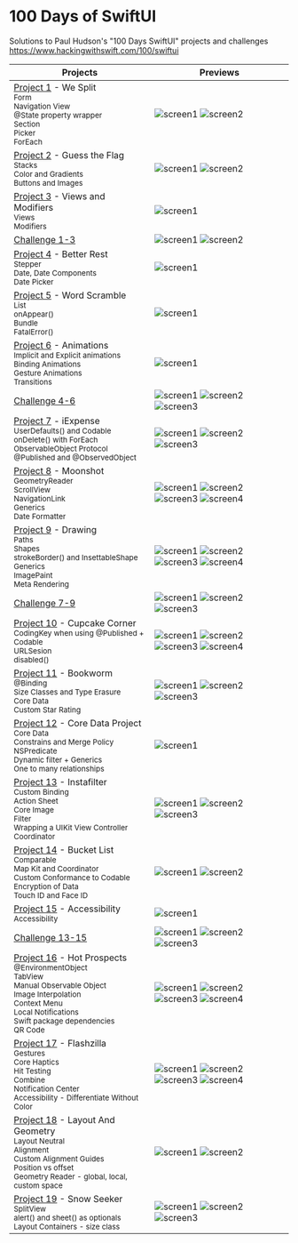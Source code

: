 # 100 Days of SwiftUI

Solutions to Paul Hudson's "100 Days SwiftUI" projects and challenges
https://www.hackingwithswift.com/100/swiftui

Projects | Previews
---|---
[Project 1](01%20WeSplit) - We Split <br/><sub>Form<br/>Navigation View<br/>@State property wrapper<br/>Section<br/>Picker<br/>ForEach</sub> | ![screen1](01%20WeSplit/screenshots/screen1.png) ![screen2](01%20WeSplit/screenshots/screen2.png)|
[Project 2](02%20GuessTheFlag/) - Guess the Flag <br/><sub>Stacks<br/>Color and Gradients<br/>Buttons and Images</sub> | ![screen1](02%20GuessTheFlag/screenshots/screen1.png) ![screen2](02%20GuessTheFlag/screenshots/screen2a.png)|
[Project 3](03%20ViewsAndModifiers) - Views and Modifiers<br/><sub>Views</br>Modifiers</sub> | ![screen1](03%20ViewsAndModifiers/screenshots/screen1.png)
[Challenge 1-3](01-03%20Challenge%20-%20Rock%2CPaper%2CScissors) | ![screen1](01-03%20Challenge%20-%20Rock%2CPaper%2CScissors/screenshots/screen1.png) ![screen2](01-03%20Challenge%20-%20Rock%2CPaper%2CScissors/screenshots/screen2.png)
[Project 4](04%20BetterRest) - Better Rest <br/><sub>Stepper<br/>Date, Date Components<br/>Date Picker</sub> | ![screen1](04%20BetterRest/screenshots/screen1.png)
[Project 5](05%20WordScramble) - Word Scramble <br/><sub>List<br/>onAppear()<br/>Bundle<br/>FatalError()</sub> | ![screen1](05%20WordScramble/screenshots/screen1.png)
[Project 6](06%20Animations) - Animations <br/><sub>Implicit and Explicit animations<br/>Binding Animations<br/>Gesture Animations<br/>Transitions</sub> | ![screen1](06%20Animations/screenshots/screen1.png)
[Challenge 4-6](04-06%20Challenge%20-%20Edutainment) | ![screen1](04-06%20Challenge%20-%20Edutainment/screenshots/screen1.png) ![screen2](04-06%20Challenge%20-%20Edutainment/screenshots/screen2.png) ![screen3](04-06%20Challenge%20-%20Edutainment/screenshots/screen3.png)
[Project 7](07%20iExpense) - iExpense <br/><sub>UserDefaults() and Codable<br/>onDelete() with ForEach<br/>ObservableObject Protocol<br/>@Published and @ObservedObject</sub> | ![screen1](07%20iExpense/screenshots/screen1.png) ![screen2](07%20iExpense/screenshots/screen2.png) ![screen3](07%20iExpense/screenshots/screen3.png)
[Project 8](08%20Moonshot) - Moonshot <br/><sub>GeometryReader<br/>ScrollView<br/>NavigationLink<br/>Generics<br/>Date Formatter</sub> | ![screen1](08%20Moonshot/screenshots/screen1.png) ![screen2](08%20Moonshot/screenshots/screen2.png) ![screen3](08%20Moonshot/screenshots/screen3.png) ![screen4](08%20Moonshot/screenshots/screen4.png)
[Project 9](09%20Drawing) - Drawing <br/><sub>Paths<br/>Shapes<br/>strokeBorder() and InsettableShape<br/>Generics<br/>ImagePaint</br>Meta Rendering</sub> | ![screen1](09%20Drawing/screenshots/screen1.png) ![screen2](09%20Drawing/screenshots/screen2.png) ![screen3](09%20Drawing/screenshots/screen3.png) ![screen4](09%20Drawing/screenshots/screen4.png)
[Challenge 7-9](07-09%20Challenge%20-%20iHabit) | ![screen1](07-09%20Challenge%20-%20iHabit/screenshots/screen1.png) ![screen2](07-09%20Challenge%20-%20iHabit/screenshots/screen2.png) ![screen3](07-09%20Challenge%20-%20iHabit/screenshots/screen3.png)
[Project 10](10%20CupcakeCorner) - Cupcake Corner <br/><sub>CodingKey when using @Published + Codable<br/>URLSesion<br/>disabled()</sub> | ![screen1](10%20CupcakeCorner/screenshots/screen1.png) ![screen2](10%20CupcakeCorner/screenshots/screen2.png) ![screen3](10%20CupcakeCorner/screenshots/screen3.png) ![screen4](10%20CupcakeCorner/screenshots/screen4.png)
[Project 11](11%20Bookworm) - Bookworm <br/><sub>@Binding<br/>Size Classes and Type Erasure<br/>Core Data<br/>Custom Star Rating</sub> | ![screen1](11%20Bookworm/screenshots/screen1.png) ![screen2](11%20Bookworm/screenshots/screen2.png) ![screen3](11%20Bookworm/screenshots/screen3.png)
[Project 12](12%20CoreDataProject) - Core Data Project <br/><sub>Core Data<br/>Constrains and Merge Policy<br/>NSPredicate<br/>Dynamic filter + Generics<br/>One to many relationships</sub> | ![screen1](12%20CoreDataProject/screenshots/screen1.png)
[Project 13](13%20Instafilter) - Instafilter <br/><sub>Custom Binding<br/>Action Sheet<br/>Core Image<br/>Filter<br/>Wrapping a UIKit View Controller</br>Coordinator</sub> | ![screen1](13%20Instafilter/screenshots/screen1.png) ![screen2](13%20Instafilter/screenshots/screen2.png) ![screen3](13%20Instafilter/screenshots/screen3.png)
[Project 14](14%20BucketList) - Bucket List <br/><sub>Comparable<br/>Map Kit and Coordinator<br/>Custom Conformance to Codable<br/>Encryption of Data<br/>Touch ID and Face ID</sub> | ![screen1](14%20BucketList/screenshots/screen1.png) ![screen2](14%20BucketList/screenshots/screen2.png)
[Project 15](15%20Accessibility) - Accessibility <br/><sub>Accessibility</sub> | ![screen1](15%20Accessibility/screenshots/screen1.png)
[Challenge 13-15](13-15%20Challenge%20-%20MeetupContacts) | ![screen1](13-15%20Challenge%20-%20MeetupContacts/screen1.png) ![screen2](13-15%20Challenge%20-%20MeetupContacts/screenshots/screen2.png) ![screen3](13-15%20Challenge%20-%20MeetupContacts/screenshots/screen3.png)
[Project 16](16%20HotProspects) - Hot Prospects <br/><sub>@EnvironmentObject<br/>TabView<br/>Manual Observable Object<br/>Image Interpolation<br/>Context Menu<br/>Local Notifications</br>Swift package dependencies</br>QR Code</sub> | ![screen1](16%20HotProspects/screenshots/screen1.png) ![screen2](16%20HotProspects/screenshots/screen2.png) ![screen3](16%20HotProspects/screenshots/screen3.png) ![screen4](16%20HotProspects/screenshots/screen4.png)
[Project 17](17%20Flashzilla) - Flashzilla <br/><sub>Gestures<br/>Core Haptics<br/>Hit Testing<br/>Combine<br/>Notification Center<br/>Accessibility - Differentiate Without Color</sub> | ![screen1](17%20Flashzilla/screenshots/screen1.png) ![screen2](17%20Flashzilla/screenshots/screen2.png) ![screen3](17%20Flashzilla/screenshots/screen3.png) ![screen4](17%20Flashzilla/screenshots/screen4.png)
[Project 18](18%20LayoutAndGeometry) - Layout And Geometry <br/><sub>Layout Neutral<br/>Alignment<br/>Custom Alignment Guides<br/>Position vs offset<br/>Geometry Reader - global, local, custom space</sub> | ![screen1](18%20LayoutAndGeometry/screenshots/screen1.png) ![screen2](18%20LayoutAndGeometry/screenshots/screen2.png)
[Project 19](19%20SnowSeeker) - Snow Seeker <br/><sub>SplitView<br/>alert() and sheet() as optionals<br/>Layout Containers - size class</sub> | ![screen1](19%20SnowSeeker/screenshots/screen1.png) ![screen2](19%20SnowSeeker/screenshots/screen2.png) ![screen3](19%20SnowSeeker/screenshots/screen3.png) 











